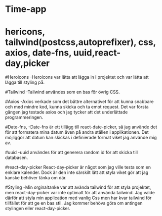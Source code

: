 # Time-app
# hericons, tailwind(postcss,autoprefixer), css, axios, date-fns, uuid,react-day,picker


#Heroicons 
-Heroicons var lätta att lägga in i projektet och var lätta att lägga till styling på. 

#Tailwind
-Tailwind användes som en bas för övrig CSS.

#Axios
-Axios verkade som det bättre alternativet för att kunna snabbare och med mindre kod, kunna skicka och ta emot request. Det var första gången jag testade axios och jag tycker att det underlättade programmeringen. 

#Date-fns, 
-Date-fns är ett tillägg till react-date-picker, så jag använde det för att formatera mina datum även på andra ställen i applikationen. 
Det möjliggör att datum kan skickas i definierade format viket jag använde mig av.


#uuid
-uuid användes för att generera random id för att skicka till databasen. 

#react-day-picker 
React-day-picker är något som jag ville testa som en enklare kalender. Dock är den inte särskilt lätt att styla viket gör att jag kanske behöver tänka om där.

#Styling
-Min orginaltanke var att avända tailwind för att styla projektet, men react-day-picker var inte optimalt för att använda tailwind. Jag valde därför att styla min application med vanlig Css men har kvar tailwind för tillfället för att ge en bas stil. Jag kommer behöva göra om antingen stylingen eller react-day-picker. 



